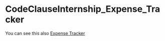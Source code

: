 # CodeClauseInternship_Expense_Tracker
You can see this also <a href="https://expensetrackerwe.netlify.app"> Expense Tracker </a>
